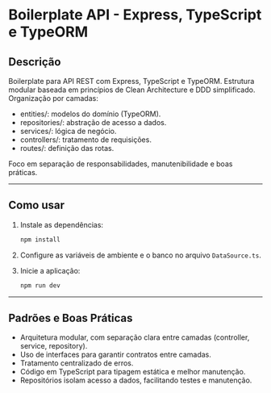 
# Boilerplate API - Express, TypeScript e TypeORM

## Descrição

Boilerplate para API REST com Express, TypeScript e TypeORM. Estrutura modular baseada em princípios de Clean Architecture e DDD simplificado. 
Organização por camadas:

- entities/: modelos do domínio (TypeORM).
- repositories/: abstração de acesso a dados.
- services/: lógica de negócio.
- controllers/: tratamento de requisições.
- routes/: definição das rotas.

Foco em separação de responsabilidades, manutenibilidade e boas práticas.

---

## Como usar

1. Instale as dependências:  
   ```bash
   npm install
   ```

2. Configure as variáveis de ambiente e o banco no arquivo `DataSource.ts`.

3. Inicie a aplicação:  
   ```bash
   npm run dev
   ```

---

## Padrões e Boas Práticas

- Arquitetura modular, com separação clara entre camadas (controller, service, repository).
- Uso de interfaces para garantir contratos entre camadas.
- Tratamento centralizado de erros.
- Código em TypeScript para tipagem estática e melhor manutenção.
- Repositórios isolam acesso a dados, facilitando testes e manutenção.
